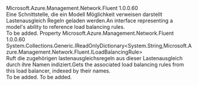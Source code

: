 <Type Name="IHasLoadBalancingRules" FullName="Microsoft.Azure.Management.Network.Fluent.IHasLoadBalancingRules">
  <TypeSignature Language="C#" Value="public interface IHasLoadBalancingRules" />
  <TypeSignature Language="ILAsm" Value=".class public interface auto ansi abstract IHasLoadBalancingRules" />
  <TypeSignature Language="DocId" Value="T:Microsoft.Azure.Management.Network.Fluent.IHasLoadBalancingRules" />
  <TypeSignature Language="VB.NET" Value="Public Interface IHasLoadBalancingRules" />
  <TypeSignature Language="F#" Value="type IHasLoadBalancingRules = interface" />
  <AssemblyInfo>
    <AssemblyName>Microsoft.Azure.Management.Network.Fluent</AssemblyName>
    <AssemblyVersion>1.0.0.60</AssemblyVersion>
  </AssemblyInfo>
  <Interfaces />
  <Docs>
    <summary>
            <span data-ttu-id="3f751-101">Eine Schnittstelle, die ein Modell Möglichkeit verweisen darstellt Lastenausgleich Regeln geladen werden.</span><span class="sxs-lookup"><span data-stu-id="3f751-101">An interface representing a model's ability to reference load balancing rules.</span></span>
            </summary>
    <remarks>To be added.</remarks>
  </Docs>
  <Members>
    <Member MemberName="LoadBalancingRules">
      <MemberSignature Language="C#" Value="public System.Collections.Generic.IReadOnlyDictionary&lt;string,Microsoft.Azure.Management.Network.Fluent.ILoadBalancingRule&gt; LoadBalancingRules { get; }" />
      <MemberSignature Language="ILAsm" Value=".property instance class System.Collections.Generic.IReadOnlyDictionary`2&lt;string, class Microsoft.Azure.Management.Network.Fluent.ILoadBalancingRule&gt; LoadBalancingRules" />
      <MemberSignature Language="DocId" Value="P:Microsoft.Azure.Management.Network.Fluent.IHasLoadBalancingRules.LoadBalancingRules" />
      <MemberSignature Language="VB.NET" Value="Public ReadOnly Property LoadBalancingRules As IReadOnlyDictionary(Of String, ILoadBalancingRule)" />
      <MemberSignature Language="F#" Value="member this.LoadBalancingRules : System.Collections.Generic.IReadOnlyDictionary&lt;string, Microsoft.Azure.Management.Network.Fluent.ILoadBalancingRule&gt;" Usage="Microsoft.Azure.Management.Network.Fluent.IHasLoadBalancingRules.LoadBalancingRules" />
      <MemberType>Property</MemberType>
      <AssemblyInfo>
        <AssemblyName>Microsoft.Azure.Management.Network.Fluent</AssemblyName>
        <AssemblyVersion>1.0.0.60</AssemblyVersion>
      </AssemblyInfo>
      <ReturnValue>
        <ReturnType>System.Collections.Generic.IReadOnlyDictionary&lt;System.String,Microsoft.Azure.Management.Network.Fluent.ILoadBalancingRule&gt;</ReturnType>
      </ReturnValue>
      <Docs>
        <summary>
            <span data-ttu-id="3f751-102">Ruft die zugehörigen lastenausgleichsregeln aus dieser Lastenausgleich durch ihre Namen indiziert.</span><span class="sxs-lookup"><span data-stu-id="3f751-102">Gets the associated load balancing rules from this load balancer, indexed by their names.</span></span>
            </summary>
        <value>To be added.</value>
        <remarks>To be added.</remarks>
      </Docs>
    </Member>
  </Members>
</Type>